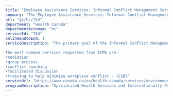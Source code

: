```yaml
---
title: "Employee Assistance Services: Informal Conflict Management Services"
summary: "The Employee Assistance Services: Informal Conflict Management Services service from Health Canada is available end-to-end online, according to the GC Service Inventory."
url: "gc/hc/754"
department: "Health Canada"
departmentAcronym: "hc"
serviceId: "754"
onlineEndtoEnd: 1
serviceDescription: "The primary goal of the Informal Conflict Management Services (ICMS) is to reach early resolutions of conflicts in a constructive and creative manner. This service provides the commitment, skills and resources to work collaboratively towards this goal with all staff. The ICMS program focuses on addressing systemic causes of conflict as well as individual instances of workplace conflict.

The most common services requested from ICMS are: 
•mediation
•group process
•conflict coaching
•facilitated discussion
•training to help minimize workplace conflict - (CSB)"
serviceUrl: "https://www.canada.ca/en/health-canada/services/environmental-workplace-health/occupational-health-safety/employee-assistance-services/programs.html"
programDescription: "Specialized Health Services and Internationally Protected Persons Program"
---
```

